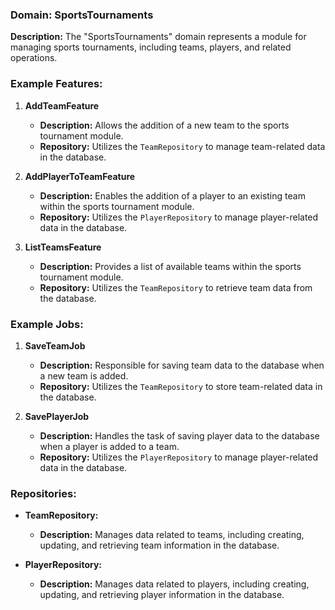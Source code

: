 ### Domain: SportsTournaments

**Description:** The "SportsTournaments" domain represents a module for managing sports tournaments, including teams, players, and related operations.

### Example Features:

1. **AddTeamFeature**
   - **Description:** Allows the addition of a new team to the sports tournament module.
   - **Repository:** Utilizes the `TeamRepository` to manage team-related data in the database.

2. **AddPlayerToTeamFeature**
   - **Description:** Enables the addition of a player to an existing team within the sports tournament module.
   - **Repository:** Utilizes the `PlayerRepository` to manage player-related data in the database.

3. **ListTeamsFeature**
   - **Description:** Provides a list of available teams within the sports tournament module.
   - **Repository:** Utilizes the `TeamRepository` to retrieve team data from the database.

### Example Jobs:

1. **SaveTeamJob**
   - **Description:** Responsible for saving team data to the database when a new team is added.
   - **Repository:** Utilizes the `TeamRepository` to store team-related data in the database.

2. **SavePlayerJob**
   - **Description:** Handles the task of saving player data to the database when a player is added to a team.
   - **Repository:** Utilizes the `PlayerRepository` to manage player-related data in the database.

### Repositories:

- **TeamRepository:**
   - **Description:** Manages data related to teams, including creating, updating, and retrieving team information in the database.

- **PlayerRepository:**
   - **Description:** Manages data related to players, including creating, updating, and retrieving player information in the database.
